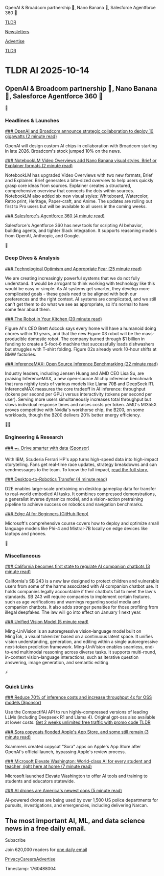 OpenAI & Broadcom partnership 🤝, Nano Banana 🍌, Salesforce Agentforce 360 🤖

[TLDR](/)

[Newsletters](/newsletters)

[Advertise](https://advertise.tldr.tech/)

[TLDR](/)

# TLDR AI 2025-10-14

## OpenAI & Broadcom partnership 🤝, Nano Banana 🍌, Salesforce Agentforce 360 🤖

🚀

### Headlines & Launches

[### OpenAI and Broadcom announce strategic collaboration to deploy 10 gigawatts (2 minute read)](https://openai.com/index/openai-and-broadcom-announce-strategic-collaboration/?utm_source=tldrinfosec)

OpenAI will design custom AI chips in collaboration with Broadcom starting in late 2026. Broadcom's stock jumped 10% on the news.

[### NotebookLM Video Overviews add Nano Banana visual styles, Brief or Explainer formats (2 minute read)](https://9to5google.com/2025/10/13/notebooklm-video-overviews-styles/?utm_source=tldrinfosec)

NotebookLM has upgraded Video Overviews with two new formats, Brief and Explainer. Brief generates a bite-sized overview to help users quickly grasp core ideas from sources. Explainer creates a structured, comprehensive overview that connects the dots within sources. NotebookLM also added six new visual styles: Whiteboard, Watercolor, Retro print, Heritage, Paper-craft, and Anime. The updates are rolling out first to Pro users but will be available to all users in the coming weeks.

[### Salesforce's Agentforce 360 (4 minute read)](https://techcrunch.com/2025/10/13/salesforce-announces-agentforce-360-as-enterprise-ai-competition-heats-up/?utm_source=tldrinfosec)

Salesforce's Agentforce 360 has new tools for scripting AI behavior, building agents, and tighter Slack integration. It supports reasoning models from OpenAI, Anthropic, and Google.

🧠

### Deep Dives & Analysis

[### Technological Optimism and Appropriate Fear (25 minute read)](https://importai.substack.com/p/import-ai-431-technological-optimism?utm_source=tldrinfosec)

We are creating increasingly powerful systems that we do not fully understand. It would be arrogant to think working with technology like this would be easy or simple. As AI systems get smarter, they develop more complicated goals - these goals need to be aligned with both our preferences and the right context. AI systems are complicated, and we still can't get them to do what we see as appropriate, so it's normal to have some fear about them.

[### The Robot in Your Kitchen (20 minute read)](https://time.com/7324233/figure-03-robot-humanoid-reveal/?utm_source=tldrinfosec)

Figure AI's CEO Brett Adcock says every home will have a humanoid doing chores within 10 years, and that the new Figure 03 robot will be the mass-producible domestic robot. The company burned through $1 billion in funding to create a 5-foot-6 machine that successfully loads dishwashers but struggles with T-shirt folding. Figure 02s already work 10-hour shifts at BMW factories.

[### InferenceMAX: Open Source Inference Benchmarking (22 minute read)](https://newsletter.semianalysis.com/p/inferencemax-open-source-inference?utm_source=tldrinfosec)

Industry leaders, including Jensen Huang and AMD CEO Lisa Su, are praising InferenceMAX, a new open-source AI chip inference benchmark that runs nightly tests of various models like Llama 70B and DeepSeek R1. InferenceMAX measures the core tradeoff in AI inference: throughput (tokens per second per GPU) versus interactivity (tokens per second per user). Serving more users simultaneously increases total throughput but slows individual response times and raises costs per token. AMD's MI355X proves competitive with Nvidia's workhorse chip, the B200, on some workloads, though the B200 delivers 20% better energy efficiency.

👨‍💻

### Engineering & Research

[### 🏎️ Drive smarter with data (Sponsor)](https://www.ibm.com/case-studies/scuderia-ferrari?utm_content=CPDWW&amp;p1=Display&amp;p2=428268708&amp;p3=227599223&amp;utm_term=15IGO&amp;utm_source=tldrinfosec)

With IBM, Scuderia Ferrari HP's app turns high-speed data into high-impact storytelling. Fans get real-time race updates, strategy breakdowns and can sendmessages to the team. To know the full impact, [read the full story.](https://www.ibm.com/case-studies/scuderia-ferrari?utm_content=CPDWW&p1=Display&p2=428268708&p3=227599223&utm_term=15IGO)

[### Desktop-to-Robotics Transfer (4 minute read)](https://worv-ai.github.io/d2e/?utm_source=tldrinfosec)

D2E enables large-scale pretraining on desktop gameplay data for transfer to real-world embodied AI tasks. It combines compressed demonstrations, a generalist inverse dynamics model, and a vision-action pretraining pipeline to achieve success on robotics and navigation benchmarks.

[### Edge AI for Beginners (GitHub Repo)](https://github.com/microsoft/edgeai-for-beginners?utm_source=tldrinfosec)

Microsoft's comprehensive course covers how to deploy and optimize small language models like Phi-4 and Mistral-7B locally on edge devices like laptops and phones.

🎁

### Miscellaneous

[### California becomes first state to regulate AI companion chatbots (3 minute read)](https://techcrunch.com/2025/10/13/california-becomes-first-state-to-regulate-ai-companion-chatbots/?utm_source=tldrinfosec)

California's SB 243 is a new law designed to protect children and vulnerable users from some of the harms associated with AI companion chatbot use. It holds companies legally accountable if their chatbots fail to meet the law's standards. SB 243 will require companies to implement certain features, such as age verifications and warnings regarding social media and companion chatbots. It also adds stronger penalties for those profiting from illegal deepfakes. The law will go into effect on January 1 next year.

[### Unified Vision Model (5 minute read)](https://inclusionai.github.io/blog/mingtok/?utm_source=tldrinfosec)

Ming-UniVision is an autoregressive vision‑language model built on MingTok, a visual tokenizer based on a continuous latent space. It unifies vision understanding, generation, and editing within a single autoregressive next-token prediction framework. Ming-UniVision enables seamless, end-to-end multimodal reasoning across diverse tasks. It supports multi-round, in-context vision-language interactions, such as iterative question answering, image generation, and semantic editing.

⚡️

### Quick Links

[### Reduce 70% of inference costs and increase throughput 4x for OSS models (Sponsor)](https://forms.monday.com/forms/3f5fb79aa60ed7e49272aa1dec54be7b?r=euc1&amp;utm_source=tldrinfosec)

Use the CompactifAI API to run highly-compressed versions of leading LLMs (including Deepseek R1 and Llama 4). Original gpt-oss also available at lower costs. [Get 2 weeks unlimited free traffic with promo code TLDR](https://forms.monday.com/forms/3f5fb79aa60ed7e49272aa1dec54be7b?r=euc1)

[### Sora copycats flooded Apple's App Store, and some still remain (3 minute read)](https://techcrunch.com/2025/10/09/sora-copycats-flooded-apples-app-store-and-some-still-remain/?utm_source=tldrinfosec)

Scammers created copycat "Sora" apps on Apple's App Store after OpenAI's official launch, bypassing Apple's review process.

[### Microsoft Elevate Washington: World-class AI for every student and teacher, right here at home (7 minute read)](https://blogs.microsoft.com/on-the-issues/2025/10/09/microsoft-elevate-washington/?utm_source=tldrinfosec)

Microsoft launched Elevate Washington to offer AI tools and training to students and educators statewide.

[### AI drones are America's newest cops (5 minute read)](https://www.axios.com/2025/10/11/police-departments-ai-drone-technology-overdoses?utm_source=tldrinfosec)

AI-powered drones are being used by over 1,500 US police departments for pursuits, investigations, and emergencies, including delivering Narcan.

## The most important AI, ML, and data science news in a free daily email.

Subscribe

Join 620,000 readers for [one daily email](/api/latest/ai)

[Privacy](/privacy)[Careers](https://jobs.ashbyhq.com/tldr.tech)[Advertise](/ai/advertise)

Timestamp: 1760488004